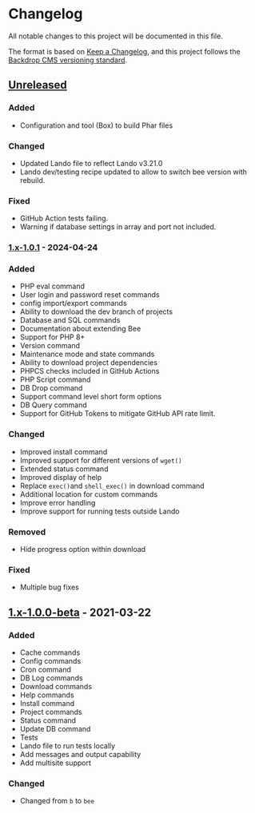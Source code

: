 # Changelog

All notable changes to this project will be documented in this file.

The format is based on [Keep a Changelog](https://keepachangelog.com/en/1.1.0/),
and this project follows the
[Backdrop CMS versioning standard](https://github.com/backdrop-ops/contrib#releases).

## [Unreleased]

### Added
- Configuration and tool (Box) to build Phar files
### Changed
- Updated Lando file to reflect Lando v3.21.0
- Lando dev/testing recipe updated to allow to switch bee version with rebuild.
### Fixed 
- GitHub Action tests failing.
- Warning if database settings in array and port not included.

### [1.x-1.0.1] - 2024-04-24

### Added
- PHP eval command
- User login and password reset commands
- config import/export commands
- Ability to download the dev branch of projects
- Database and SQL commands
- Documentation about extending Bee
- Support for PHP 8+
- Version command
- Maintenance mode and state commands
- Ability to download project dependencies
- PHPCS checks included in GitHub Actions
- PHP Script command
- DB Drop command
- Support command level short form options
- DB Query command
- Support for GitHub Tokens to mitigate GitHub API rate limit.

### Changed
- Improved install command
- Improved support for different versions of `wget()`
- Extended status command
- Improved display of help
- Replace `exec()`and `shell_exec()` in download command
- Additional location for custom commands
- Improve error handling
- Improve support for running tests outside Lando

### Removed
- Hide progress option within download

### Fixed
- Multiple bug fixes

## [1.x-1.0.0-beta] - 2021-03-22

### Added
- Cache commands
- Config commands
- Cron command
- DB Log commands
- Download commands
- Help commands
- Install command
- Project commands
- Status command
- Update DB command
- Tests
- Lando file to run tests locally
- Add messages and output capability
- Add multisite support
### Changed
- Changed from `b` to `bee`

[Unreleased]: https://github.com/backdrop-contrib/bee/compare/1.x-1.0.1...HEAD
[1.x-1.0.1]: https://github.com/backdrop-contrib/bee/compare/1.x-1.0.0-beta...1.x-1.0.1
[1.x-1.0.0-beta]: https://github.com/backdrop-contrib/bee/compare/v0.0.0...1.x-1.0.0-beta
